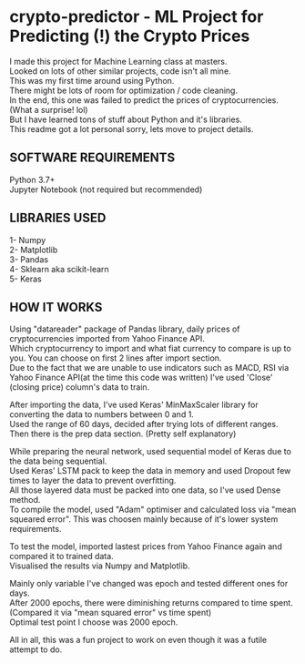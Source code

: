 # crypto-predictor - ML Project for Predicting (!) the Crypto Prices 

I made this project for Machine Learning class at masters.  
Looked on lots of other similar projects, code isn't all mine.  
This was my first time around using Python.   
There might be lots of room for optimization / code cleaning.  
In the end, this one was failed to predict the prices of cryptocurrencies. (What a surprise! lol)  
But I have learned tons of stuff about Python and it's libraries.  
This readme got a lot personal sorry, lets move to project details.  

## SOFTWARE REQUIREMENTS

Python 3.7+  
Jupyter Notebook (not required but recommended)

## LIBRARIES USED

1- Numpy  
2- Matplotlib  
3- Pandas  
4- Sklearn aka scikit-learn  
5- Keras   

## HOW IT WORKS

Using "datareader" package of Pandas library, daily prices of cryptocurrencies imported from Yahoo Finance API.  
Which cryptocurrency to import and what fiat currency to compare is up to you. You can choose on first 2 lines after import section.  
Due to the fact that we are unable to use indicators such as MACD, RSI via Yahoo Finance API(at the time this code was written) I've used 'Close' (closing price) column's data to train.  

After importing the data, I've used Keras' MinMaxScaler library for converting the data to numbers between 0 and 1.   
Used the range of 60 days, decided after trying lots of different ranges.  
Then there is the prep data section. (Pretty self explanatory)  

While preparing the neural network, used sequential model of Keras due to the data being sequential.  
Used Keras' LSTM pack to keep the data in memory and used Dropout few times to layer the data to prevent overfitting.  
All those layered data must be packed into one data, so I've used Dense method.  
To compile the model, used "Adam" optimiser and calculated loss via "mean squeared error". This was choosen mainly because of it's lower system requirements.

To test the model, imported lastest prices from Yahoo Finance again and compared it to trained data.  
Visualised the results via Numpy and Matplotlib.

Mainly only variable I've changed was epoch and tested different ones for days.   
After 2000 epochs, there were diminishing returns compared to time spent. (Compared it via "mean squared error" vs time spent)  
Optimal test point I choose was 2000 epoch.  

All in all, this was a fun project to work on even though it was a futile attempt to do.
